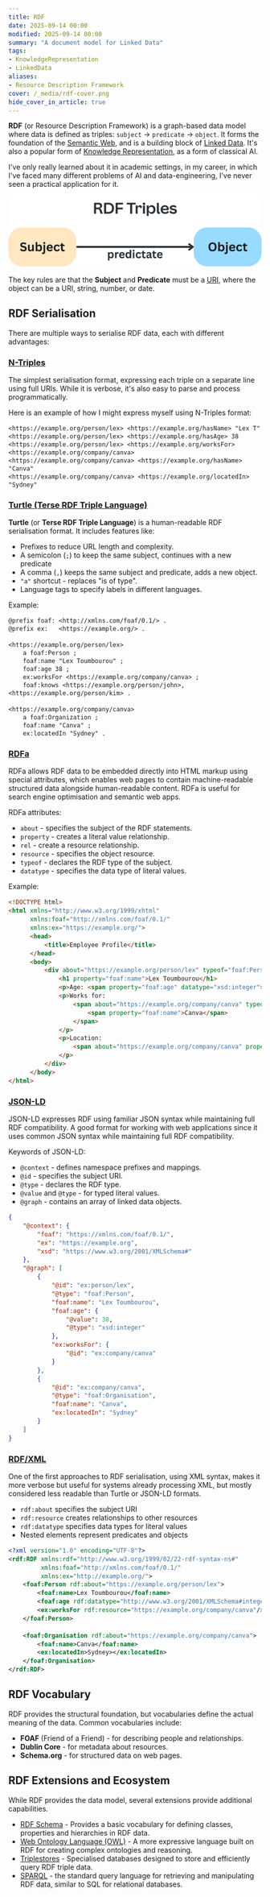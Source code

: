```yaml
---
title: RDF
date: 2025-09-14 00:00
modified: 2025-09-14 00:00
summary: "A document model for Linked Data"
tags:
- KnowledgeRepresentation
- LinkedData
aliases:
- Resource Description Framework
cover: /_media/rdf-cover.png
hide_cover_in_article: true
---
```


**RDF** (or Resource Description Framework) is a graph-based data model where data is defined as triples: `subject` -> `predicate` -> `object`. It forms the foundation of the [Semantic Web](semantic-web.md), and is a building block of [Linked Data](linked-data.md). It's also a popular form of [Knowledge Representation](knowledge-representation.md), as a form of classical AI.

I've only really learned about it in academic settings, in my career, in which I've faced many different problems of AI and data-engineering, I've never seen a practical application for it.

![rdf-cover.png](../_media/rdf-cover.png)


The key rules are that the **Subject** and **Predicate** must be a [URI](../../../permanent/uri.md), where the object can be a URI, string, number, or date.
        
## RDF Serialisation

There are multiple ways to serialise RDF data, each with different advantages:

### [N-Triples](n-triples.md)

The simplest serialisation format, expressing each triple on a separate line using full URIs. While it is verbose, it's also easy to parse and process programmatically.

Here is an example of how I might express myself using N-Triples format:

```
<https://example.org/person/lex> <https://example.org/hasName> "Lex T"
<https://example.org/person/lex> <https://example.org/hasAge> 38
<https://example.org/person/lex> <https://example.org/worksFor> <https://example.org/company/canva>
<https://example.org/company/canva> <https://example.org/hasName> "Canva"
<https://example.org/company/canva> <https://example.org/locatedIn> "Sydney"
```

### [Turtle (Terse RDF Triple Language)](turtle-terse-rdf-triple-language.md)

**Turtle** (or **Terse RDF Triple Language**) is a human-readable RDF serialisation format. It includes features like:

* Prefixes to reduce URL length and complexity.
* A semicolon (`;`) to keep the same subject, continues with a new predicate
* A comma (`,`) keeps the same subject and predicate, adds a new object.
* `"a"` shortcut - replaces "is of type".
* Language tags to specify labels in different languages.

Example:

```turtle
@prefix foaf: <http://xmlns.com/foaf/0.1/> .
@prefix ex:   <https://example.org/> .

<https://example.org/person/lex>
    a foaf:Person ;
    foaf:name "Lex Toumbourou" ;
    foaf:age 38 ;
    ex:worksFor <https://example.org/company/canva> ;
    foaf:knows <https://example.org/person/john>, <https://example.org/person/kim> .

<https://example.org/company/canva>
    a foaf:Organization ;
    foaf:name "Canva" ;
    ex:locatedIn "Sydney" .
```

### [RDFa](rdfa.md)

RDFa allows RDF data to be embedded directly into HTML markup using special attributes, which enables web pages to contain machine-readable structured data alongside human-readable content. RDFa is useful for search engine optimisation and semantic web apps.

RDFa attributes:

- `about` - specifies the subject of the RDF statements.
- `property` - creates a literal value relationship.
- `rel` - create a resource relationship.
- `resource` - specifies the object resource.
- `typeof` - declares the RDF type of the subject.
- `datatype` - specifies the data type of literal values.

Example:

```html
<!DOCTYPE html>
<html xmlns="http://www.w3.org/1999/xhtml"
      xmlns:foaf="http://xmlns.com/foaf/0.1/"
      xmlns:ex="https://example.org/">
      <head>
          <title>Employee Profile</title>
      </head>
      <body>
          <div about="https://example.org/person/lex" typeof="foaf:Person">
              <h1 property="foaf:name">Lex Toumbourou</h1>
              <p>Age: <span property="foaf:age" datatype="xsd:integer">38</span></p>
              <p>Works for:
                  <span about="https://example.org/company/canva" typeof="foaf:Organisation">
                      <span property="foaf:name">Canva</span>
                  </span>
              </p>
              <p>Location:
                  <span about="https://example.org/company/canva" property="ex:locatedIn">Sydney</span>
              </p>
          </div>
      </body>
</html>
```

### [JSON-LD](json-ld.md)

JSON-LD expresses RDF using familiar JSON syntax while maintaining full RDF compatibility. A good format for working with web applications since it uses common JSON syntax while maintaining full RDF compatibility.

Keywords of JSON-LD:

- `@context` - defines namespace prefixes and mappings.
- `@id` - specifies the subject URI.
- `@type` - declares the RDF type.
- `@value` and `@type` - for typed literal values.
- `@graph` - contains an array of linked data objects.


```json
{
    "@context": {
        "foaf": "https://xmlns.com/foaf/0.1/",
        "ex": "https://example.org",
        "xsd": "https://www.w3.org/2001/XMLSchema#"
    },
    "@graph": [
        {
            "@id": "ex:person/lex",
            "@type": "foaf:Person",
            "foaf:name": "Lex Toumbourou",
            "foaf:age": {
                "@value": 38,
                "@type": "xsd:integer"
            },
            "ex:worksFor": {
                "@id": "ex:company/canva"
            }
        },
        {
            "@id": "ex:company/canva",
            "@type": "foaf:Organisation",
            "foaf:name": "Canva",
            "ex:locatedIn": "Sydney"
        }
    ]
}
```

### [RDF/XML](rdf-xml.md)

One of the first approaches to RDF serialisation, using XML syntax, makes it more verbose but useful for systems already processing XML, but 
mostly considered less readable than Turtle or JSON-LD formats.

- `rdf:about` specifies the subject URI
- `rdf:resource` creates relationships to other resources
- `rdf:datatype` specifies data types for literal values
- Nested elements represent predicates and objects


```xml
<?xml version="1.0" encoding="UTF-8"?>
<rdf:RDF xmlns:rdf="http://www.w3.org/1999/02/22-rdf-syntax-ns#"
         xmlns:foaf="http://xmlns.com/foaf/0.1/"
         xmlns:ex="http://example.org/">
    <foaf:Person rdf:about="https://example.org/person/lex">
        <foaf:name>Lex Toumbourou</foaf:name>
        <foaf:age rdf:datatype="http://www.w3.org/2001/XMLSchema#integer">38</foaf:age>
        <ex:worksFor rdf:resource="https://example.org/company/canva"/>
    </foaf:Person>
    
    <foaf:Organisation rdf:about="https://example.org/company/canva">
        <foaf:name>Canva</foaf:name>
        <ex:locatedIn>Sydney></ex:locatedIn>
    </foaf:Organisation>
</rdf:RDF>
```


## RDF Vocabulary

RDF provides the structural foundation, but vocabularies define the actual meaning of the data. Common vocabularies include:

* **FOAF** (Friend of a Friend) - for describing people and relationships.
* **Dublin Core** - for metadata about resources.
* **Schema.org** - for structured data on web pages.

## RDF Extensions and Ecosystem

While RDF provides the data model, several extensions provide additional capabilities.

* [RDF Schema](rdfs.md) - Provides a basic vocabulary for defining classes, properties and hierarchies in RDF data.
* [Web Ontology Language (OWL)](web-ontology-language-owl.md) - A more expressive language built on RDF for creating complex ontologies and reasoning.
* [Triplestores](triplestores.md) - Specialised databases designed to store and efficiently query RDF triple data.
* [SPARQL](sparql.md) - the standard query language for retrieving and manipulating RDF data, similar to SQL for relational databases.